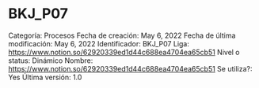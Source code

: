 # BKJ_P07

Categoría: Procesos
Fecha de creación: May 6, 2022
Fecha de última modificación: May 6, 2022
Identificador: BKJ_P07
Liga: https://www.notion.so/62920339ed1d44c688ea4704ea65cb51 
Nivel o status: Dinámico
Nombre: https://www.notion.so/62920339ed1d44c688ea4704ea65cb51 
Se utiliza?: Yes
Última versión: 1.0